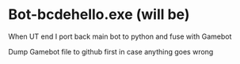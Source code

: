 # Bot-bcdehello.exe (will be)

When UT end I port back main bot to python and fuse with Gamebot

Dump Gamebot file to github first in case anything goes wrong
